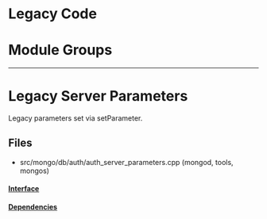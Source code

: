 # Legacy Code

# Module Groups

-------------

# Legacy Server Parameters
Legacy parameters set via setParameter.

## Files
- src/mongo/db/auth/auth\_server\_parameters.cpp   (mongod, tools, mongos)

#### [Interface](interface/0)

#### [Dependencies](dependencies/0)
